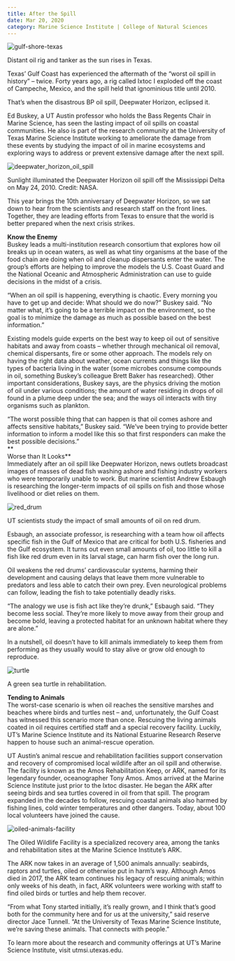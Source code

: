 ```yaml
--- 
title: After the Spill
date: Mar 20, 2020
category: Marine Science Institute | College of Natural Sciences
---
```


![gulf-shore-texas](http://research.utexas.edu/showcase/assets/js/fileman/Uploads/gulf-shore-texas.jpg)

Distant oil rig and tanker as the sun rises in Texas.

Texas’ Gulf Coast has experienced the aftermath of the “worst oil spill in history” – twice. Forty years ago, a rig called Ixtoc I exploded off the coast of Campeche, Mexico, and the spill held that ignominious title until 2010.

That’s when the disastrous BP oil spill, Deepwater Horizon, eclipsed it.

Ed Buskey, a UT Austin professor who holds the Bass Regents Chair in Marine Science, has seen the lasting impact of oil spills on coastal communities. He also is part of the research community at the University of Texas Marine Science Institute working to ameliorate the damage from these events by studying the impact of oil in marine ecosystems and exploring ways to address or prevent extensive damage after the next spill.

![deepwater_horizon_oil_spill](http://research.utexas.edu/showcase/assets/js/fileman/Uploads/deepwater_horizon_oil_spill.jpg)

Sunlight illuminated the Deepwater Horizon oil spill off the Mississippi Delta on May 24, 2010. Credit: NASA.

This year brings the 10th anniversary of Deepwater Horizon, so we sat down to hear from the scientists and research staff on the front lines. Together, they are leading efforts from Texas to ensure that the world is better prepared when the next crisis strikes.  
  
**Know the Enemy**  
Buskey leads a multi-institution research consortium that explores how oil breaks up in ocean waters, as well as what tiny organisms at the base of the food chain are doing when oil and cleanup dispersants enter the water. The group’s efforts are helping to improve the models the U.S. Coast Guard and the National Oceanic and Atmospheric Administration can use to guide decisions in the midst of a crisis.

“When an oil spill is happening, everything is chaotic. Every morning you have to get up and decide: What should we do now?” Buskey said. “No matter what, it’s going to be a terrible impact on the environment, so the goal is to minimize the damage as much as possible based on the best information.”

Existing models guide experts on the best way to keep oil out of sensitive habitats and away from coasts – whether through mechanical oil removal, chemical dispersants, fire or some other approach. The models rely on having the right data about weather, ocean currents and things like the types of bacteria living in the water (some microbes consume compounds in oil, something Buskey’s colleague Brett Baker has researched). Other important considerations, Buskey says, are the physics driving the motion of oil under various conditions; the amount of water residing in drops of oil found in a plume deep under the sea; and the ways oil interacts with tiny organisms such as plankton.

“The worst possible thing that can happen is that oil comes ashore and affects sensitive habitats,” Buskey said. “We’ve been trying to provide better information to inform a model like this so that first responders can make the best possible decisions.”  
**  
Worse than It Looks**  
Immediately after an oil spill like Deepwater Horizon, news outlets broadcast images of masses of dead fish washing ashore and fishing industry workers who were temporarily unable to work. But marine scientist Andrew Esbaugh is researching the longer-term impacts of oil spills on fish and those whose livelihood or diet relies on them.

![red_drum](http://research.utexas.edu/showcase/assets/js/fileman/Uploads/red_drum.jpeg)

UT scientists study the impact of small amounts of oil on red drum.

Esbaugh, an associate professor, is researching with a team how oil affects specific fish in the Gulf of Mexico that are critical for both U.S. fisheries and the Gulf ecosystem. It turns out even small amounts of oil, too little to kill a fish like red drum even in its larval stage, can harm fish over the long run.

Oil weakens the red drums’ cardiovascular systems, harming their development and causing delays that leave them more vulnerable to predators and less able to catch their own prey. Even neurological problems can follow, leading the fish to take potentially deadly risks.

“The analogy we use is fish act like they’re drunk,” Esbaugh said. “They become less social. They’re more likely to move away from their group and become bold, leaving a protected habitat for an unknown habitat where they are alone.”

In a nutshell, oil doesn’t have to kill animals immediately to keep them from performing as they usually would to stay alive or grow old enough to reproduce.

![turtle](http://research.utexas.edu/showcase/assets/js/fileman/Uploads/turtle.jpg)

A green sea turtle in rehabilitation.

**Tending to Animals**  
The worst-case scenario is when oil reaches the sensitive marshes and beaches where birds and turtles nest – and, unfortunately, the Gulf Coast has witnessed this scenario more than once. Rescuing the living animals coated in oil requires certified staff and a special recovery facility. Luckily, UT’s Marine Science Institute and its National Estuarine Research Reserve happen to house such an animal-rescue operation.

UT Austin’s animal rescue and rehabilitation facilities support conservation and recovery of compromised local wildlife after an oil spill and otherwise. The facility is known as the Amos Rehabilitation Keep, or ARK, named for its legendary founder, oceanographer Tony Amos. Amos arrived at the Marine Science Institute just prior to the Ixtoc disaster. He began the ARK after seeing birds and sea turtles covered in oil from that spill. The program expanded in the decades to follow, rescuing coastal animals also harmed by fishing lines, cold winter temperatures and other dangers. Today, about 100 local volunteers have joined the cause.

![oiled-animals-facility](http://research.utexas.edu/showcase/assets/js/fileman/Uploads/oiled-animals-facility.jpg)

The Oiled Wildlife Facility is a specialized recovery area, among the tanks and rehabilitation sites at the Marine Science Institute’s ARK.

The ARK now takes in an average of 1,500 animals annually: seabirds, raptors and turtles, oiled or otherwise put in harm’s way. Although Amos died in 2017, the ARK team continues his legacy of rescuing animals; within only weeks of his death, in fact, ARK volunteers were working with staff to find oiled birds or turtles and help them recover.

“From what Tony started initially, it’s really grown, and I think that’s good both for the community here and for us at the university,” said reserve director Jace Tunnell. “At the University of Texas Marine Science Institute, we’re saving these animals. That connects with people.”

To learn more about the research and community offerings at UT’s Marine Science Institute, visit utmsi.utexas.edu.